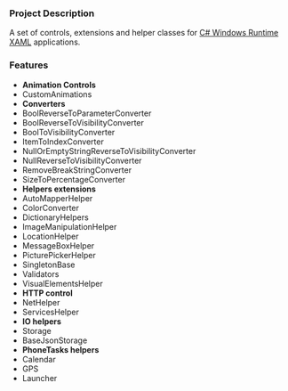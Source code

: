 ### Project Description
A set of controls, extensions and helper classes for [C# Windows Runtime XAML](http://en.wikipedia.org/wiki/Windows_Runtime_XAML_Framework) applications.

### Features
  * **Animation Controls**
   * CustomAnimations
  * **Converters**
   * BoolReverseToParameterConverter
   * BoolReverseToVisibilityConverter
   * BoolToVisibilityConverter
   * ItemToIndexConverter
   * NullOrEmptyStringReverseToVisibilityConverter
   * NullReverseToVisibilityConverter
   * RemoveBreakStringConverter
   * SizeToPercentageConverter
  * **Helpers extensions**
   * AutoMapperHelper
   * ColorConverter
   * DictionaryHelpers
   * ImageManipulationHelper
   * LocationHelper
   * MessageBoxHelper
   * PicturePickerHelper
   * SingletonBase
   * Validators
   * VisualElementsHelper
  * **HTTP control**
   * NetHelper
   * ServicesHelper
  * **IO helpers**
   * Storage
   * BaseJsonStorage
  * **PhoneTasks helpers**
   * Calendar
   * GPS
   * Launcher
